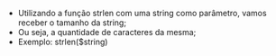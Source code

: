 * Utilizando a função strlen com uma string como parâmetro, vamos receber o tamanho da string;
* Ou seja, a quantidade de caracteres da mesma;
* Exemplo: strlen($string)